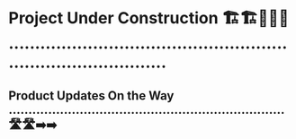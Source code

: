 # Project Under Construction 🏗️🏗️🚧🚧🚧 ...................................................................................

## Product Updates On the Way ...................................................................... 🛣️🛣️➡️➡️

